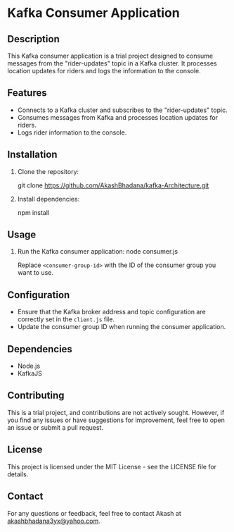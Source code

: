 # Kafka Consumer Application

## Description
  This Kafka consumer application is a trial project designed to consume messages from the "rider-updates" topic in a Kafka cluster. It processes location updates for riders and logs the information to the console.

## Features
- Connects to a Kafka cluster and subscribes to the "rider-updates" topic.
- Consumes messages from Kafka and processes location updates for riders.
- Logs rider information to the console.

## Installation
1. Clone the repository:
   
    git clone https://github.com/AkashBhadana/kafka-Architecture.git

3. Install dependencies:

    npm install

## Usage
1. Run the Kafka consumer application:
  node consumer.js <consumer-group-id>

    Replace `<consumer-group-id>` with the ID of the consumer group you want to use.

## Configuration
- Ensure that the Kafka broker address and topic configuration are correctly set in the `client.js` file.
- Update the consumer group ID when running the consumer application.

## Dependencies
- Node.js
- KafkaJS

## Contributing
  This is a trial project, and contributions are not actively sought. However, if you find any issues or have suggestions for improvement, feel free to open an issue or submit a pull request.

## License
  This project is licensed under the MIT License - see the LICENSE file for details.

## Contact
  For any questions or feedback, feel free to contact Akash at akashbhadana3yx@yahoo.com.


